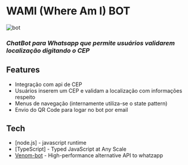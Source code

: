 # WAMI (Where Am I) BOT 

![bot](https://i.ibb.co/7STtvmQ/WAMI.png)

### _ChatBot para Whatsapp que permite usuários validarem localização digitando o CEP_

## Features

- Integração com api de CEP 
- Usuários inserem um CEP e validam a localização com informações respeito
- Menus de navegação (internamente utiliza-se o state pattern)
- Envio do QR Code para logar no bot por email

## Tech

- [node.js] - javascript runtime
- [TypeScript] - Typed JavaScript at Any Scale
- [Venom-bot](https://www.npmjs.com/package/venom-bot) - High-performance alternative API to whatzapp

 

